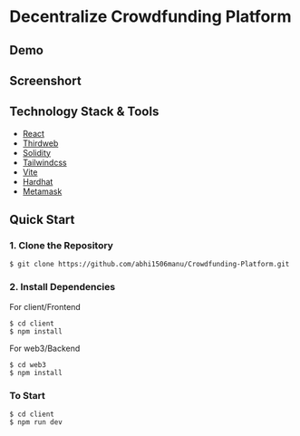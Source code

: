 # Decentralize Crowdfunding Platform

## Demo

## Screenshort

## Technology Stack & Tools

- [React](https://react.dev/learn)
- [Thirdweb](https://portal.thirdweb.com/)
- [Solidity](https://docs.soliditylang.org/en/v0.8.20/)
- [Tailwindcss](https://tailwindcss.com/docs/installation)
- [Vite](https://vitejs.dev/guide/)
- [Hardhat](https://hardhat.org/docs)
- [Metamask](https://support.metamask.io/hc/en-us/articles360015489531-Getting-started-with-MetaMask)

## Quick Start

### 1. Clone the Repository

```
$ git clone https://github.com/abhi1506manu/Crowdfunding-Platform.git
```

### 2. Install Dependencies

For client/Frontend

```
$ cd client
$ npm install
```

For web3/Backend

```
$ cd web3
$ npm install
```

### To Start 

```
$ cd client
$ npm run dev
```
